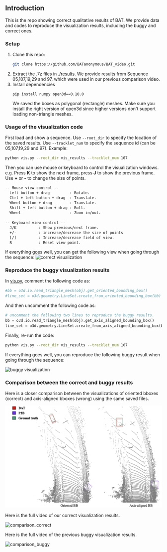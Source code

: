 
## Introduction
This is the repo showing correct qualitative results of BAT. We provide data and codes to reproduce the visualization results, including the buggy and correct ones.

### Setup
1. Clone this repo:
    ```bash
    git clone https://github.com/BATanonymous/BAT_video.git
    ```
2. Extract the .7z files in [./results](./results). We provide results from Sequence 05,107,19,29 and 97, which were used in our previous comparison video.
3. Install dependencies
    ```
    pip install numpy open3d==0.10.0
    ```
    We saved the boxes as polygonal (rectangle) meshes. Make sure you install the right version of open3d since higher versions don't support loading non-triangle meshes. 


### Usage of the visualization code
First load and show a sequence. Use `--root_dir` to specify the location of the saved results. Use `--tracklet_num` to specify the sequence id (can be 05,107,19,29 and 97). Example:
```bash a
python vis.py --root_dir vis_results --tracklet_num 107
```
Then you can use mouse or keyboard to control the visualization windows. e.g. Press **K** to show the next frame, press **J** to show the previous frame. Use **+** or **-** to change the size of points.
```
-- Mouse view control --
  Left button + drag         : Rotate.
  Ctrl + left button + drag  : Translate.
  Wheel button + drag        : Translate.
  Shift + left button + drag : Roll.
  Wheel                      : Zoom in/out.

-- Keyboard view control --
  J/K          : Show previous/next frame.
  +/-          : increase/decrease the size of points
  [/]          : Increase/decrease field of view.
  R            : Reset view point.

```
If everything goes well, you can get the following view when going through the sequence:
<img src="./correct.gif" alt="correct visualization"/>

### Reproduce the buggy visualization results
In [vis.py](./vis.py#L59), comment the following code as:
```python
#bb = o3d.io.read_triangle_mesh(obj).get_oriented_bounding_box()
#line_set = o3d.geometry.LineSet.create_from_oriented_bounding_box(bb)
```
And then uncomment the following code as:
```python
# uncomment the following two lines to reproduce the buggy results.
bb = o3d.io.read_triangle_mesh(obj).get_axis_aligned_bounding_box()
line_set = o3d.geometry.LineSet.create_from_axis_aligned_bounding_box(bb)
```
Finally, re-run the code:
```bash
python vis.py --root_dir vis_results --tracklet_num 107
```
If everything goes well, you can reproduce the following buggy result when going through the sequence:

<img src="./buggy.gif" alt="buggy visualization"/>


### Comparison between the correct and buggy results

Here is a closer comparison between the visualizations of oriented bboxes (correct) and axis-aligned bboxes (wrong) using the same saved files. 

<img src="./comparison.png" alt="comparison" width=640px/>

Here is the full video of our correct visualization results.

<img src="./comparison_vid_correct.gif" alt="comparison_correct" width=640px/>

Here is the full video of the previous buggy visualization results.

<img src="./comparison_vid_buggy.gif" alt="comparison_buggy" width=640px/>

